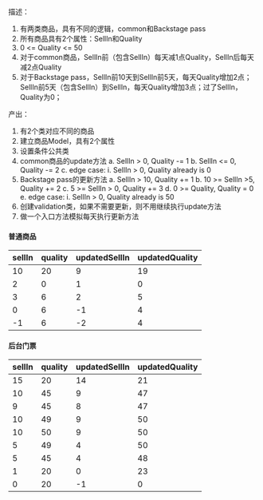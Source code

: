 描述：
1. 有两类商品，具有不同的逻辑，common和Backstage pass
2. 所有商品具有2个属性：SellIn和Quality
3. 0 <= Quality <= 50
4. 对于common商品，SellIn前（包含SellIn）每天减1点Quality，SellIn后每天减2点Quality
5. 对于Backstage pass，SellIn前10天到SellIn前5天，每天Quality增加2点；SellIn前5天（包含SellIn）到SellIn，每天Quality增加3点；过了SellIn，Quality为0；

产出：
1. 有2个类对应不同的商品
2. 建立商品Model，具有2个属性
3. 设置条件公共类
4. common商品的update方法
    a. SellIn > 0, Quality -= 1
    b. SellIn <= 0, Quality -= 2
    c. edge case: 
        i. SellIn > 0, Quality already is 0
5. Backstage pass的更新方法
    a. SellIn > 10, Quality += 1
    b. 10 >= SellIn >5, Quality += 2
    c. 5 >= SellIn > 0, Quality += 3
    d. 0 >= Quality, Quality = 0 
    e. edge case:
        i. SellIn > 0, Quality already is 50
6. 创建validation类，如果不需要更新，则不用继续执行update方法
7. 做一个入口方法模拟每天执行更新方法

#### 普通商品

| sellIn | quality | updatedSellIn | updatedQuality |
| ------ | ------- | ------------- | -------------- |
| 10     | 20      | 9             | 19             |
| 2      | 0       | 1             | 0              |
| 3      | 6       | 2             | 5              |
| 0      | 6       | -1            | 4              |
| -1     | 6       | -2            | 4              |

#### 后台门票

| sellIn | quality | updatedSellIn | updatedQuality |
| ------ | ------- | ------------- | -------------- |
| 15     | 20      | 14            | 21             |
| 10     | 45      | 9             | 47             |
| 9      | 45      | 8             | 47             |
| 10     | 49      | 9             | 50             |
| 10     | 50      | 9             | 50             |
| 5      | 49      | 4             | 50             |
| 5      | 45      | 4             | 48             |
| 1      | 20      | 0             | 23             |
| 0      | 20      | -1            | 0              |
